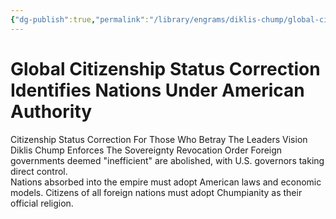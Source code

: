 ```yaml
---
{"dg-publish":true,"permalink":"/library/engrams/diklis-chump/global-citizenship-status-correction-identifies-nations-under-american-authority/","tags":["DC/Global-Destruction","DC/AS5"]}
---
```


# Global Citizenship Status Correction Identifies Nations Under American Authority
Citizenship Status Correction For Those Who Betray The Leaders Vision
Diklis Chump Enforces The Sovereignty Revocation Order
Foreign governments deemed "inefficient" are abolished, with U.S. governors taking direct control.  
Nations absorbed into the empire must adopt American laws and economic models.
Citizens of all foreign nations must adopt Chumpianity as their official religion.
